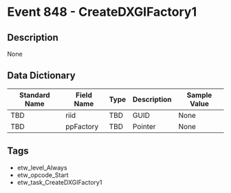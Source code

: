 # Event 848 - CreateDXGIFactory1

## Description
None

## Data Dictionary
|Standard Name|Field Name|Type|Description|Sample Value|
|---|---|---|---|---|
|TBD|riid|TBD|GUID|None|None|
|TBD|ppFactory|TBD|Pointer|None|None|

## Tags
* etw_level_Always
* etw_opcode_Start
* etw_task_CreateDXGIFactory1
